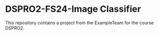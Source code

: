 # DSPRO2-FS24-Image Classifier
This repository contains a project from the ExampleTeam for the course DSPRO2.
